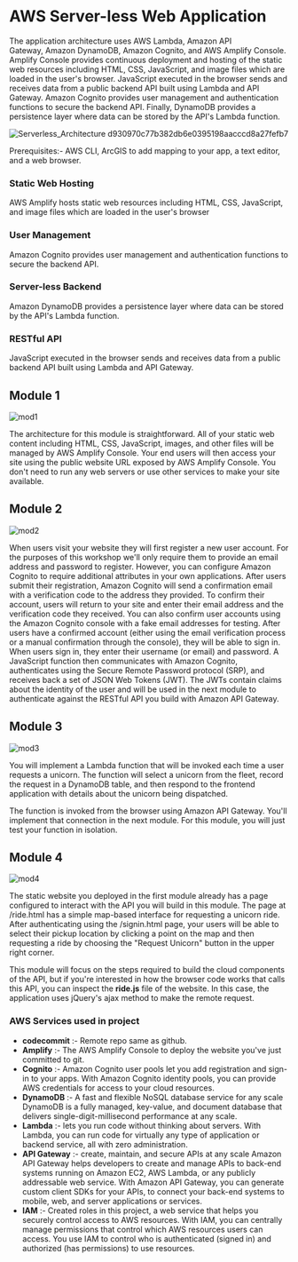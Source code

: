 # **AWS Server-less Web Application**

The application architecture uses AWS Lambda, Amazon API Gateway, Amazon DynamoDB, Amazon Cognito, and AWS Amplify Console. Amplify Console provides continuous deployment and hosting of the static web resources including HTML, CSS, JavaScript, and image files which are loaded in the user's browser. JavaScript executed in the browser sends and receives data from a public backend API built using Lambda and API Gateway. Amazon Cognito provides user management and authentication functions to secure the backend API. Finally, DynamoDB provides a persistence layer where data can be stored by the API's Lambda function.

![Serverless_Architecture d930970c77b382db6e0395198aacccd8a27fefb7](https://github.com/surresshz/AWS-Serverless-Web-Application/assets/112921897/8768a19e-6eec-4a19-bdfc-05657c3bd2c3)

Prerequisites:- AWS CLI, ArcGIS to add mapping to your app, a text editor, and a web browser.

### **Static Web Hosting**

AWS Amplify hosts static web resources including HTML, CSS, JavaScript, and image files which are loaded in the user's browser

### **User Management**

Amazon Cognito provides user management and authentication functions to secure the backend API.

### **Server-less Backend**

Amazon DynamoDB provides a persistence layer where data can be stored by the API's Lambda function.

### **RESTful API**

JavaScript executed in the browser sends and receives data from a public backend API built using Lambda and API Gateway.

## **Module 1**

![mod1](https://github.com/surresshz/AWS-Serverless-Web-Application/assets/112921897/2e8dc890-c5d3-4305-9d05-2bb5f89108a1)

The architecture for this module is straightforward. All of your static web content including HTML, CSS, JavaScript, images, and other files will be managed by AWS Amplify Console. Your end users will then access your site using the public website URL exposed by AWS Amplify Console. You don't need to run any web servers or use other services to make your site available.

## **Module 2**

![mod2](https://github.com/surresshz/AWS-Serverless-Web-Application/assets/112921897/e789d894-da6a-4cf8-b9bb-f7419a811c13)

When users visit your website they will first register a new user account. For the purposes of this workshop we'll only require them to provide an email address and password to register. However, you can configure Amazon Cognito to require additional attributes in your own applications.
After users submit their registration, Amazon Cognito will send a confirmation email with a verification code to the address they provided. To confirm their account, users will return to your site and enter their email address and the verification code they received. You can also confirm user accounts using the Amazon Cognito console with a fake email addresses for testing.
After users have a confirmed account (either using the email verification process or a manual confirmation through the console), they will be able to sign in. When users sign in, they enter their username (or email) and password. A JavaScript function then communicates with Amazon Cognito, authenticates using the Secure Remote Password protocol (SRP), and receives back a set of JSON Web Tokens (JWT). The JWTs contain claims about the identity of the user and will be used in the next module to authenticate against the RESTful API you build with Amazon API Gateway.

## **Module 3**

![mod3](https://github.com/surresshz/AWS-Serverless-Web-Application/assets/112921897/4793be3f-744f-4716-ad09-de393b1b7348)

You will implement a Lambda function that will be invoked each time a user requests a unicorn. The function will select a unicorn from the fleet, record the request in a DynamoDB table, and then respond to the frontend application with details about the unicorn being dispatched.

The function is invoked from the browser using Amazon API Gateway. You'll implement that connection in the next module. For this module, you will just test your function in isolation.

## **Module 4**

![mod4](https://github.com/surresshz/AWS-Serverless-Web-Application/assets/112921897/980bcfbf-9f6b-419e-a283-9f09b4aed5b6)

The static website you deployed in the first module already has a page configured to interact with the API you will build in this module. The page at /ride.html has a simple map-based interface for requesting a unicorn ride. After authenticating using the /signin.html page, your users will be able to select their pickup location by clicking a point on the map and then requesting a ride by choosing the "Request Unicorn" button in the upper right corner.

This module will focus on the steps required to build the cloud components of the API, but if you're interested in how the browser code works that calls this API, you can inspect the **ride.js** file of the website. In this case, the application uses jQuery's ajax method to make the remote request.

### AWS Services used in project

- **codecommit** :-  Remote repo same as github.
- **Amplify** :- The AWS Amplify Console to deploy the website you've just committed to git.
- **Cognito** :- Amazon Cognito user pools let you add registration and sign-in to your apps. With Amazon Cognito identity pools, you can provide AWS credentials for access to your cloud resources.
- **DynamoDB** :- A fast and flexible NoSQL database service for any scale
DynamoDB is a fully managed, key-value, and document database that delivers single-digit-millisecond performance at any scale.
- **Lambda** :- lets you run code without thinking about servers. With Lambda, you can run code for virtually any type of application or backend service, all with zero administration.
- **API Gateway** :-  create, maintain, and secure APIs at any scale Amazon API Gateway helps developers to create and manage APIs to back-end systems running on Amazon EC2, AWS Lambda, or any publicly addressable web service. With Amazon API Gateway, you can generate custom client SDKs for your APIs, to connect your back-end systems to mobile, web, and server applications or services.
- **IAM** :- Created roles in this project, a web service that helps you securely control access to AWS resources. With IAM, you can centrally manage permissions that control which AWS resources users can access. You use IAM to control who is authenticated (signed in) and authorized (has permissions) to use resources.

